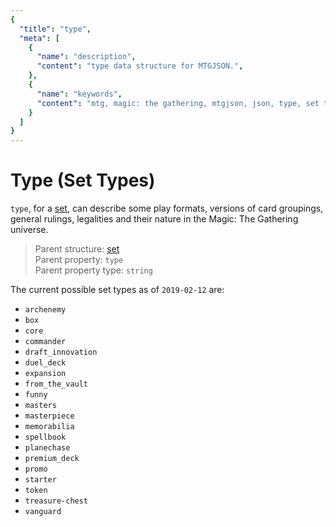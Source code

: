 ```yaml
---
{
  "title": "type",
  "meta": [
    {
      "name": "description",
      "content": "type data structure for MTGJSON.",
    },
    {
      "name": "keywords",
      "content": "mtg, magic: the gathering, mtgjson, json, type, set type, set types",
    }
  ]
}
---
```


# Type (Set Types)

`type`, for a [set](../set), can describe some play formats, versions of card groupings, general rulings, legalities and their nature in the Magic: The Gathering universe.

> Parent structure: [set](../set)  
> Parent property: `type`  
> Parent property type: `string`

The current possible set types as of `2019-02-12` are:

  - `archenemy`
  - `box`
  - `core`
  - `commander`
  - `draft_innovation`
  - `duel_deck`
  - `expansion`
  - `from_the_vault`
  - `funny`
  - `masters`
  - `masterpiece`
  - `memorabilia`
  - `spellbook`
  - `planechase`
  - `premium_deck`
  - `promo`
  - `starter`
  - `token`
  - `treasure-chest`
  - `vanguard`